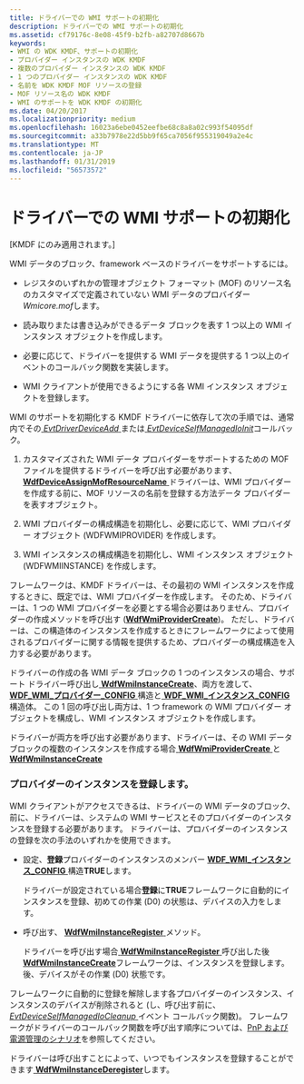 ```yaml
---
title: ドライバーでの WMI サポートの初期化
description: ドライバーでの WMI サポートの初期化
ms.assetid: cf79176c-8e08-45f9-b2fb-a82707d8667b
keywords:
- WMI の WDK KMDF、サポートの初期化
- プロバイダー インスタンスの WDK KMDF
- 複数のプロバイダー インスタンスの WDK KMDF
- 1 つのプロバイダー インスタンスの WDK KMDF
- 名前を WDK KMDF MOF リソースの登録
- MOF リソース名の WDK KMDF
- WMI のサポートを WDK KMDF の初期化
ms.date: 04/20/2017
ms.localizationpriority: medium
ms.openlocfilehash: 16023a6ebe0452eefbe68c8a8a02c993f54095df
ms.sourcegitcommit: a33b7978e22d5bb9f65ca7056f955319049a2e4c
ms.translationtype: MT
ms.contentlocale: ja-JP
ms.lasthandoff: 01/31/2019
ms.locfileid: "56573572"
---
```

# <a name="initializing-wmi-support-in-your-driver"></a>ドライバーでの WMI サポートの初期化


\[KMDF にのみ適用されます。\]

WMI データのブロック、framework ベースのドライバーをサポートするには。

-   レジスタのいずれかの管理オブジェクト フォーマット (MOF) のリソース名のカスタマイズで定義されていない WMI データのプロバイダー *Wmicore.mof*します。

-   読み取りまたは書き込みができるデータ ブロックを表す 1 つ以上の WMI インスタンス オブジェクトを作成します。

-   必要に応じて、ドライバーを提供する WMI データを提供する 1 つ以上のイベントのコールバック関数を実装します。

-   WMI クライアントが使用できるようにする各 WMI インスタンス オブジェクトを登録します。

WMI のサポートを初期化する KMDF ドライバーに依存して次の手順では、通常内でその[ *EvtDriverDeviceAdd* ](https://msdn.microsoft.com/library/windows/hardware/ff541693)または[ *EvtDeviceSelfManagedIoInit*](https://msdn.microsoft.com/library/windows/hardware/ff540902)コールバック。

1.  カスタマイズされた WMI データ プロバイダーをサポートするための MOF ファイルを提供するドライバーを呼び出す必要があります、 [ **WdfDeviceAssignMofResourceName** ](https://msdn.microsoft.com/library/windows/hardware/ff545897)ドライバーは、WMI プロバイダーを作成する前に、MOF リソースの名前を登録する方法データ プロバイダーを表すオブジェクト。

2.  WMI プロバイダーの構成構造を初期化し、必要に応じて、WMI プロバイダー オブジェクト (WDFWMIPROVIDER) を作成します。
3.  WMI インスタンスの構成構造を初期化し、WMI インスタンス オブジェクト (WDFWMIINSTANCE) を作成します。

フレームワークは、KMDF ドライバーは、その最初の WMI インスタンスを作成するときに、既定では、WMI プロバイダーを作成します。 そのため、ドライバーは、1 つの WMI プロバイダーを必要とする場合必要はありません、プロバイダーの作成メソッドを呼び出す ([**WdfWmiProviderCreate**](https://msdn.microsoft.com/library/windows/hardware/ff551193))。 ただし、ドライバーは、この構造体のインスタンスを作成するときにフレームワークによって使用されるプロバイダーに関する情報を提供するため、プロバイダーの構成構造を入力する必要があります。

ドライバーの作成の各 WMI データ ブロックの 1 つのインスタンスの場合、サポート ドライバー呼び出し[ **WdfWmiInstanceCreate**](https://msdn.microsoft.com/library/windows/hardware/ff551178)、両方を渡して、 [ **WDF\_WMI\_プロバイダー\_CONFIG** ](https://msdn.microsoft.com/library/windows/hardware/ff553067)構造と[ **WDF\_WMI\_インスタンス\_CONFIG** ](https://msdn.microsoft.com/library/windows/hardware/ff553058)構造体。 この 1 回の呼び出し両方は、1 つ framework の WMI プロバイダー オブジェクトを構成し、WMI インスタンス オブジェクトを作成します。

ドライバーが両方を呼び出す必要があります、ドライバーは、その WMI データ ブロックの複数のインスタンスを作成する場合[ **WdfWmiProviderCreate** ](https://msdn.microsoft.com/library/windows/hardware/ff551193)と[ **WdfWmiInstanceCreate**](https://msdn.microsoft.com/library/windows/hardware/ff551178)

### <a href="" id="registering-provider-instances"></a> プロバイダーのインスタンスを登録します。

WMI クライアントがアクセスできるは、ドライバーの WMI データのブロック、前に、ドライバーは、システムの WMI サービスとそのプロバイダーのインスタンスを登録する必要があります。 ドライバーは、プロバイダーのインスタンスの登録を次の手法のいずれかを使用できます。

-   設定、**登録**プロバイダーのインスタンスのメンバー [ **WDF\_WMI\_インスタンス\_CONFIG** ](https://msdn.microsoft.com/library/windows/hardware/ff553058) 構造**TRUE**します。

    ドライバーが設定されている場合**登録**に**TRUE**フレームワークに自動的にインスタンスを登録、初めての作業 (D0) の状態は、デバイスの入力をします。

-   呼び出す、 [ **WdfWmiInstanceRegister** ](https://msdn.microsoft.com/library/windows/hardware/ff551190)メソッド。

    ドライバーを呼び出す場合[ **WdfWmiInstanceRegister** ](https://msdn.microsoft.com/library/windows/hardware/ff551190)呼び出した後[ **WdfWmiInstanceCreate**](https://msdn.microsoft.com/library/windows/hardware/ff551178)フレームワークは、インスタンスを登録します。後、デバイスがその作業 (D0) 状態です。

フレームワークに自動的に登録を解除します各プロバイダーのインスタンス、インスタンスのデバイスが削除されると (し、呼び出す前に、 [ *EvtDeviceSelfManagedIoCleanup* ](https://msdn.microsoft.com/library/windows/hardware/ff540898)イベント コールバック関数)。 フレームワークがドライバーのコールバック関数を呼び出す順序については、[PnP および電源管理のシナリオ](pnp-and-power-management-scenarios.md)を参照してください。

ドライバーは呼び出すことによって、いつでもインスタンスを登録することができます[ **WdfWmiInstanceDeregister**](https://msdn.microsoft.com/library/windows/hardware/ff551179)します。

 

 





